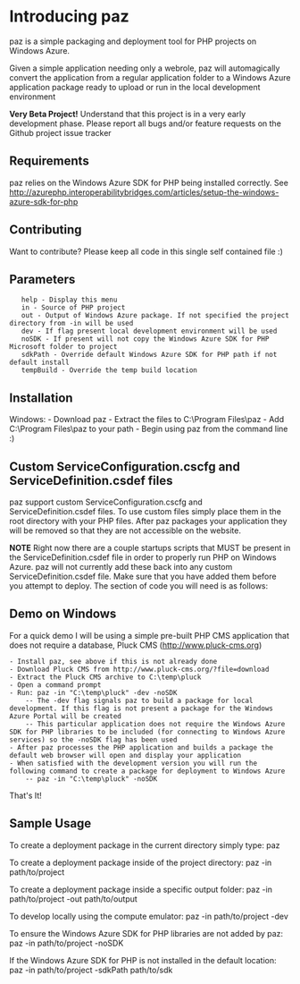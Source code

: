 Introducing paz
===============

paz is a simple packaging and deployment tool for PHP projects on Windows Azure.

Given a simple application needing only a webrole, paz will automagically convert the application from a regular application folder to a Windows Azure application package ready to upload or run in the local development environment

__Very Beta Project!__ 
Understand that this project is in a very early development phase. Please report all bugs and/or feature requests on the Github project issue tracker

Requirements
------------
paz relies on the Windows Azure SDK for PHP being installed correctly. See
http://azurephp.interoperabilitybridges.com/articles/setup-the-windows-azure-sdk-for-php

Contributing
------------
Want to contribute? Please keep all code in this single self contained file :) 


Parameters
----------
       help - Display this menu
       in - Source of PHP project
       out - Output of Windows Azure package. If not specified the project directory from -in will be used
       dev - If flag present local development environment will be used
       noSDK - If present will not copy the Windows Azure SDK for PHP Microsoft folder to project
       sdkPath - Override default Windows Azure SDK for PHP path if not default install
       tempBuild - Override the temp build location


Installation
------------

Windows:
    - Download paz
    - Extract the files to C:\Program Files\paz
    - Add C:\Program Files\paz to your path
    - Begin using paz from the command line :)


Custom ServiceConfiguration.cscfg and ServiceDefinition.csdef files
-------------------------------------------------------------------

paz support custom ServiceConfiguration.cscfg and ServiceDefinition.csdef files. To use custom files simply place them in the root directory with your PHP files. After paz packages your application they will be removed so that they are not accessible on the website.

****NOTE**** Right now there are a couple startups scripts that MUST be present in the ServiceDefinition.csdef file in order to properly run PHP on Windows Azure. paz will not currently add these back into any custom ServiceDefinition.csdef file. Make sure that you have added them before you attempt to deploy. The section of code you will need is as follows:
<Startup>
      <Task commandLine="add-environment-variables.cmd" executionContext="elevated" taskType="simple" />
      <Task commandLine="install-php.cmd" executionContext="elevated" taskType="simple" />
</Startup> 


Demo on Windows
---------------

For a quick demo I will be using a simple pre-built PHP CMS application that does not require a database, Pluck CMS (http://www.pluck-cms.org)

    - Install paz, see above if this is not already done
    - Download Pluck CMS from http://www.pluck-cms.org/?file=download
    - Extract the Pluck CMS archive to C:\temp\pluck
    - Open a command prompt
    - Run: paz -in "C:\temp\pluck" -dev -noSDK
        -- The -dev flag signals paz to build a package for local development. If this flag is not present a package for the Windows Azure Portal will be created
        -- This particular application does not require the Windows Azure SDK for PHP libraries to be included (for connecting to Windows Azure services) so the -noSDK flag has been used
    - After paz processes the PHP application and builds a package the default web browser will open and display your application
    - When satisfied with the development version you will run the following command to create a package for deployment to Windows Azure
        -- paz -in "C:\temp\pluck" -noSDK

That's It!

Sample Usage
------------

To create a deployment package in the current directory simply type:
paz

To create a deployment package inside of the project directory:
paz -in path/to/project

To create a deployment package inside a specific output folder:
paz -in path/to/project -out path/to/output

To develop locally using the compute emulator:
paz -in path/to/project -dev

To ensure the Windows Azure SDK for PHP libraries are not added by paz:
paz -in path/to/project -noSDK

If the Windows Azure SDK for PHP is not installed in the default location:
paz -in path/to/project -sdkPath path/to/sdk
